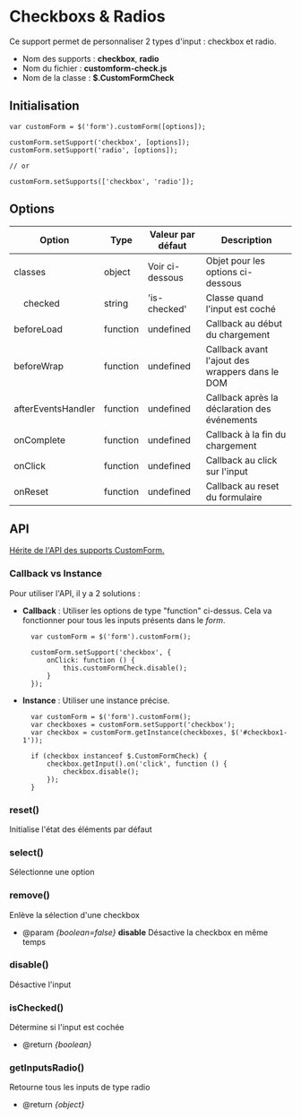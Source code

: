 # Checkboxs & Radios

Ce support permet de personnaliser 2 types d'input : checkbox et radio.

* Nom des supports : **checkbox**, **radio**
* Nom du fichier : **customform-check.js**
* Nom de la classe : **$.CustomFormCheck**


## Initialisation

    var customForm = $('form').customForm([options]);
    
    customForm.setSupport('checkbox', [options]);
    customForm.setSupport('radio', [options]);
    
    // or
    
    customForm.setSupports(['checkbox', 'radio']);


## Options

| Option                          | Type     | Valeur par défaut | Description                                     |
|---------------------------------|----------|-------------------|-------------------------------------------------|
| classes                         | object   | Voir ci-dessous   | Objet pour les options ci-dessous               |
| &nbsp;&nbsp;&nbsp;&nbsp;checked | string   | 'is-checked'      | Classe quand l'input est coché                  |
| beforeLoad                      | function | undefined         | Callback au début du chargement                 |
| beforeWrap                      | function | undefined         | Callback avant l'ajout des wrappers dans le DOM |
| afterEventsHandler              | function | undefined         | Callback après la déclaration des événements    |
| onComplete                      | function | undefined         | Callback à la fin du chargement                 |
| onClick                         | function | undefined         | Callback au click sur l'input                   |
| onReset                         | function | undefined         | Callback au reset du formulaire                 |


## API

[Hérite de l'API des supports CustomForm.](../README.md#api-supports)

### Callback vs Instance

Pour utiliser l'API, il y a 2 solutions :

* **Callback** : Utiliser les options de type "function" ci-dessus. Cela va fonctionner pour tous les inputs présents dans le *form*.

        var customForm = $('form').customForm();
        
        customForm.setSupport('checkbox', {
            onClick: function () {
                this.customFormCheck.disable();
            }
        });
    
* **Instance** : Utiliser une instance précise.

        var customForm = $('form').customForm();
        var checkboxes = customForm.setSupport('checkbox');
        var checkbox = customForm.getInstance(checkboxes, $('#checkbox1-1'));
        
        if (checkbox instanceof $.CustomFormCheck) {
            checkbox.getInput().on('click', function () {
                checkbox.disable();
            });
        }

### reset()

Initialise l'état des éléments par défaut

### select()

Sélectionne une option

### remove()

Enlève la sélection d'une checkbox

* @param *{boolean=false}* **disable** Désactive la checkbox en même temps

### disable()

Désactive l'input

### isChecked()

Détermine si l'input est cochée

* @return *{boolean}*

### getInputsRadio()

Retourne tous les inputs de type radio

* @return *{object}*